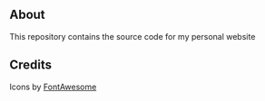 ## About

This repository contains the source code for my personal website

## Credits

Icons by [FontAwesome](https://fontawesome.com/)
